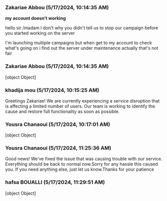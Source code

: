 ### Zakariae Abbou (5/17/2024, 10:14:35 AM)

**my account doesn't working**

hello sir /madam
I don't why you didn't tell us to stop our campaign before you started
working on the server

I'm launching multiple campaigns but when get to my account to check
what's going on i find out the server under maintenance actually
that's not fair

### Zakariae Abbou (5/17/2024, 10:14:35 AM)

[object Object]

### khadija mou (5/17/2024, 10:15:25 AM)

Greetings Zakariae!
We are currently experiencing a service disruption that is affecting a limited number of users. Our team is working to identify the cause and restore full functionality as soon as possible.

### Yousra Chanaoui (5/17/2024, 10:17:01 AM)

[object Object]

### Yousra Chanaoui (5/17/2024, 11:25:36 AM)

Good news! We've fixed the issue that was causing trouble with our service. Everything should be back to normal now.Sorry for any hassle this caused you. If you need anything else, just let us know.Thanks for your patience

### hafsa BOUALLI (5/17/2024, 11:29:51 AM)

[object Object]
